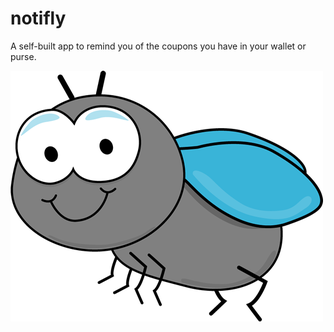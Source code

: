 # notifly
A self-built app to remind you of the coupons you have in your wallet or purse.

<img src="/images/notifly.jpg" class="w-50">
